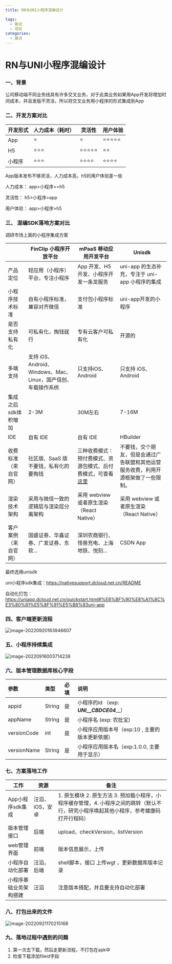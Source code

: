 ```yaml
---
title: RN与UNI小程序混编设计

tags:
  - 面试
  - 项目
categories:
  - 面试
---
```


# RN与UNI小程序混编设计

### 一、背景

公司移动端不同业务线具有许多交叉业务，对于此类业务如果用App开发将增加时间成本，并且发版不灵活，所以将交叉业务用小程序的形式集成到App

### 二、开发方案对比

| 开发形式 | 人力成本（耗时） | 灵活性 | 用户体验 |
| -------- | ---------------- | ------ | -------- |
| App      | ⭐️                | ⭐️      | ⭐️⭐️⭐️⭐️⭐️    |
| H5       | ⭐️⭐️⭐️              | ⭐️⭐️⭐️⭐️⭐️  | ⭐️⭐️       |
| 小程序   | ⭐️⭐️⭐️              | ⭐️⭐️⭐️⭐️   | ⭐️⭐️⭐️⭐️     |

App版本发布不够灵活，人力成本高，h5的用户体验差一些

人力成本： app>小程序==h5

灵活性： h5>小程序>app

用户体验： app>小程序>h5

### 三、 混编SDK落地方案对比

调研市场上面的小程序集成方案

|                      | FinClip 小程序开放平台                                       | mPaaS 移动应用开发平台                                       | Unisdk                                                       |
| -------------------- | ------------------------------------------------------------ | ------------------------------------------------------------ | ------------------------------------------------------------ |
| 产品定位             | 轻应用（小程序）平台，专注小程序                             | App 开发、H5 开发、小程序开发一条龙服务                      | uni-app 的生态补充，专注于 uni-app 小程序的集成              |
| 小程序技术标准       | 自有小程序标准，兼容对齐微信                                 | 支付包小程序标准                                             | uni-app开发的小程序                                          |
| 是否支持私有化       | 可私有化，掏钱就行                                           | 专有云客户可私有化                                           | 开源的                                                       |
| 多端支持             | 支持 i0S、Android、Windows、Mac、Linux，国产信创、车载操作系统 | 只支持iOS、Android                                           | 只支持 iOS、Android                                          |
| 集成之后sdk体积增加  | 2-3M                                                         | 30M左右                                                      | 7-16M                                                        |
| IDE                  | 自有 IDE                                                     | 自有 IDE                                                     | HBuilder                                                     |
| 收费标准（来自官网） | 社区版、SaaS 版不要钱，私有化的要掏钱                        | 三种收费模式：  预付费模式、资源包模式、后付费模式，可查看[这里](https://help.aliyun.com/document_detail/173531.html?spm=a2c4g.11186623.0.0.1b2a5b41bW4rHG) | 不要钱，交个朋友，但是会通过广告联盟和其他运营服务收费，利用开源框架做了一些限制。 |
| 渲染技术架构         | 采用与微信一致的逻辑层与渲染层分离架构                       | 采用 webview 或者原生渲染（React Native）                    | 采用 webview 或者原生渲染（React Native）                    |
| 客户案例（来自官网） | 国盛证券、华鑫证券、广发证券、东软...                        | 深圳农商银行、怪兽充电、上海地铁、悦刻...                    | CSDN App                                                     |

最终选用unisdk

uni小程序sdk集成：https://nativesupport.dcloud.net.cn/README

自动化打包：https://uniapp.dcloud.net.cn/quickstart.html#%E8%BF%90%E8%A1%8C%E3%80%81%E5%8F%91%E5%B8%83uni-app

### 四、客户端更新流程

![image-20220920163946607](https://cdn.jsdelivr.net/gh/jswangtao/imgsbed/posts/20220920163953.png)

### 五、小程序持续集成

![image-20220916003714238](https://cdn.jsdelivr.net/gh/jswangtao/imgsbed/posts/20220916003714.png)

### 六、版本管理数据库核心字段

| 参数        | 类型   | 必填 | 说明                                            |
| :---------- | :----- | :--- | :---------------------------------------------- |
| appid       | String | 是   | 小程序的id  （exp:  ___UNI__CBDCE04_____）      |
| appName     | String | 是   | 小程序名 (exp: 农批宝)                          |
| versionCode | int    | 是   | 小程序应用版本号（exp:10 , 主要的版本更新依据） |
| versionName | String | 是   | 小程序应用版本名（exp:1.0.0, 主要用于显示）     |

### 七、方案落地工作

| 工作                   | 资源            | 备注                                                         |
| ---------------------- | --------------- | ------------------------------------------------------------ |
| App小程序sdk集成       | 汪滔，iOS，安卓 | 1. 原生模块  2. 原生方法  3. 预加载小程序，小程序缓存管理，4. 小程序之间的跳转（默认不行，研究小程序唤起其他小程序，参考健康码打开行程码） |
| 版本管理接口           | 后端            | upload，checkVersion，listVersion                            |
| web管理界面            | 前端            | 版本信息展示，上传                                           |
| 小程序自动化部署       | 汪滔，后端      | shell脚本，接口 上传wgt ，更新数据库版本记录                 |
| 小程序基础业务架构搭建 | 汪滔            | 注意版本搭配，并且要支持自动化部署                           |

### 八、打包出来的文件

![image-20220921170215168](https://cdn.jsdelivr.net/gh/jswangtao/imgsbed/posts/20220921170221.png)

### 九、落地过程中遇到的问题

1. 第一次去下载，然后走更新流程，不打包在apk中
2. 检查下载添加fileid字段

